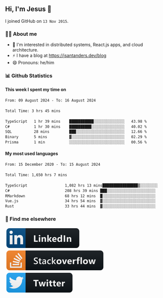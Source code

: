 ## Hi, I'm Jesus 👋

I joined GitHub on `13 Nov 2015`.

<!-- Talking about you -->

### 👨‍💻 About me

- 👦 I'm interested in distributed systems, React.js apps, and cloud architecture.
- ⚡️ I have a blog at <https://jsantanders.dev/blog>
- 😄 Pronouns: he/him

### 📊 Github Statistics

#### This week I spent my time on

<!--START_SECTION:weekly-->

```txt
From: 09 August 2024 - To: 16 August 2024

Total Time: 3 hrs 45 mins

TypeScript   1 hr 39 mins    ███████████░░░░░░░░░░░░░░   43.98 %
C#           1 hr 30 mins    ██████████░░░░░░░░░░░░░░░   40.02 %
SQL          28 mins         ███░░░░░░░░░░░░░░░░░░░░░░   12.66 %
Binary       5 mins          ▓░░░░░░░░░░░░░░░░░░░░░░░░   02.29 %
Prisma       1 min           ░░░░░░░░░░░░░░░░░░░░░░░░░   00.56 %
```

<!--END_SECTION:weekly-->

#### My most used languages

<!--START_SECTION:alltime-->

```txt
From: 15 December 2020 - To: 15 August 2024

Total Time: 1,650 hrs 7 mins

TypeScript                 1,082 hrs 13 mins████████████████▒░░░░░░░░   65.58 %
C#                         208 hrs 39 mins ███░░░░░░░░░░░░░░░░░░░░░░   12.64 %
RMarkdown                  68 hrs 12 mins  █░░░░░░░░░░░░░░░░░░░░░░░░   04.13 %
Vue.js                     34 hrs 54 mins  ▓░░░░░░░░░░░░░░░░░░░░░░░░   02.12 %
Rust                       33 hrs 44 mins  ▓░░░░░░░░░░░░░░░░░░░░░░░░   02.04 %
```

<!--END_SECTION:alltime-->

### 📢 Find me elsewhere

<p>
  <a target="_blank" href="https://linkedin.com/in/jsantanders">
    <img src="https://github.com/jsantanders/jsantanders/blob/master/img/linkedin.svg" alt="LinkedIn" style="vertical-align:top; margin:4px">
  </a>
  
  <a target="_blank" href="https://stackoverflow.com/users/7318331/jesus-santander">
    <img src="https://github.com/jsantanders/jsantanders/blob/master/img/stackoverflow.svg" alt="StackOverflow" style="vertical-align:top; margin:4px">
  </a>
  
  <a target="_blank" href="http://twitter.com/jsantanders">
    <img src="https://github.com/jsantanders/jsantanders/blob/master/img/twitter.svg" alt="Twitter" style="vertical-align:top; margin:4px">
  </a>
</p>
